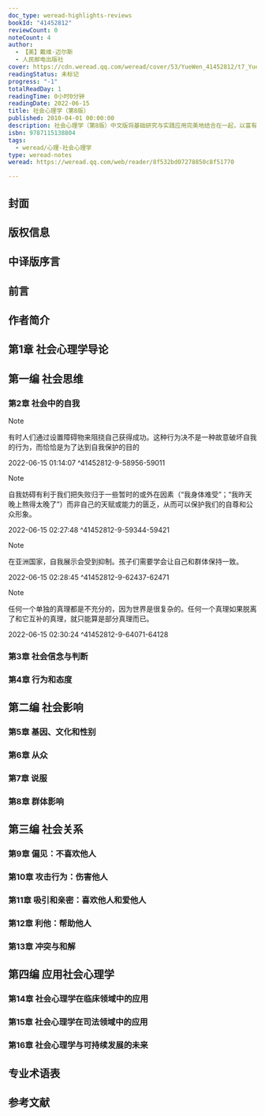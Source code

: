 ```yaml
---
doc_type: weread-highlights-reviews
bookId: "41452812"
reviewCount: 0
noteCount: 4
author:
  - 【美】戴维·迈尔斯
  - 人民邮电出版社
cover: https://cdn.weread.qq.com/weread/cover/53/YueWen_41452812/t7_YueWen_41452812.jpg
readingStatus: 未标记
progress: "-1"
totalReadDay: 1
readingTime: 0小时0分钟
readingDate: 2022-06-15
title: 社会心理学（第8版）
published: 2010-04-01 00:00:00
description: 社会心理学（第8版）中文版将基础研究与实践应用完美地结合在一起，以富有逻辑性的组织结构引领学生了解人们是如何思索、影响他人并与他人建立联系的。是人们了解自身、了解社会、了解自己与社会之间关系的指导性书籍。讨论的研究对象是我们很多人都感兴趣的问题。它把少数几本真正把各个学科的相关论述与社会心理科学的有关理论和发现结合了起来，即使是没有心理学背景的读者也会发现，这本社会心理学（第8版）中文版的内容和描述引人入胜，发人深省。被美国700多所大专院校心理系所采用，是这一领域的主导教材，已经成为评价其他教材的标准。
isbn: 9787115138804
tags:
  - weread/心理-社会心理学
type: weread-notes
weread: https://weread.qq.com/web/reader/8f532bd07278850c8f51770

---
```



## 封面

## 版权信息

## 中译版序言

## 前言

## 作者简介

## 第1章 社会心理学导论

## 第一编 社会思维

### 第2章 社会中的自我

> [!NOTE] 
> 有时人们通过设置障碍物来阻挠自己获得成功。这种行为决不是一种故意破坏自我的行为，而恰恰是为了达到自我保护的目的
> 
> 2022-06-15 01:14:07 ^41452812-9-58956-59011

> [!NOTE] 
> 自我妨碍有利于我们把失败归于一些暂时的或外在因素（“我身体难受”；“我昨天晚上熬得太晚了”）而非自己的天赋或能力的匮乏，从而可以保护我们的自尊和公众形象。
> 
> 2022-06-15 02:27:48 ^41452812-9-59344-59421

> [!NOTE] 
> 在亚洲国家，自我展示会受到抑制。孩子们需要学会让自己和群体保持一致。
> 
> 2022-06-15 02:28:45 ^41452812-9-62437-62471

> [!NOTE] 
> 任何一个单独的真理都是不充分的，因为世界是很复杂的。任何一个真理如果脱离了和它互补的真理，就只能算是部分真理而已。
> 
> 2022-06-15 02:30:24 ^41452812-9-64071-64128

### 第3章 社会信念与判断

### 第4章 行为和态度

## 第二编 社会影响

### 第5章 基因、文化和性别

### 第6章 从众

### 第7章 说服

### 第8章 群体影响

## 第三编 社会关系

### 第9章 偏见：不喜欢他人

### 第10章 攻击行为：伤害他人

### 第11章 吸引和亲密：喜欢他人和爱他人

### 第12章 利他：帮助他人

### 第13章 冲突与和解

## 第四编 应用社会心理学

### 第14章 社会心理学在临床领域中的应用

### 第15章 社会心理学在司法领域中的应用

### 第16章 社会心理学与可持续发展的未来

## 专业术语表

## 参考文献

